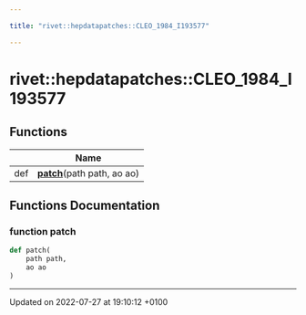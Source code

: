 ```yaml
---

title: "rivet::hepdatapatches::CLEO_1984_I193577"

---
```


# rivet::hepdatapatches::CLEO_1984_I193577



## Functions

|                | Name           |
| -------------- | -------------- |
| def | **[patch](http://example.org/namespaces/namespacerivet_1_1hepdatapatches_1_1cleo__1984__i193577/#function-patch)**(path path, ao ao) |


## Functions Documentation

### function patch

```python
def patch(
    path path,
    ao ao
)
```






-------------------------------

Updated on 2022-07-27 at 19:10:12 +0100